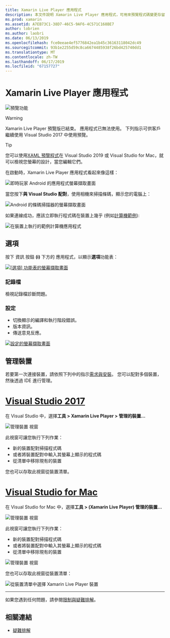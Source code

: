 ```yaml
---
title: Xamarin Live Player 應用程式
description: 本文件說明 Xamarin Live Player 應用程式，可用來預覽程式碼變更存留在裝置。 它討論安裝程式、 範例、 記錄、 管理裝置，以及更多的設定。
ms.prod: xamarin
ms.assetid: A7EB73C1-38D7-46C5-9AF6-4C571C168BE7
author: lobrien
ms.author: laobri
ms.date: 06/13/2019
ms.openlocfilehash: fce0eeae4ef5776842ea1b45c36163118042dc49
ms.sourcegitcommit: 93b1e2255d59c8ca6674485938f26bd425740dd1
ms.translationtype: MT
ms.contentlocale: zh-TW
ms.lasthandoff: 06/17/2019
ms.locfileid: "67157727"
---
```

# <a name="xamarin-live-player-app"></a>Xamarin Live Player 應用程式

![預覽功能](~/media/shared/preview.png)

> [!WARNING]
> Xamarin Live Player 預覽版已結束。 應用程式已無法使用。 下列指示可供客戶繼續使用 Visual Studio 2017 中使用預覽。

> [!TIP]
> 您可以使用[XAML 預覽程式](~/xamarin-forms/xaml/xaml-previewer/index.md)在 Visual Studio 2019 或 Visual Studio for Mac，就可以檢視您螢幕的設計，當您編輯它們。

在啟動時，Xamarin Live Player 應用程式看起來像這樣：

![即時玩家 Android 的應用程式螢幕擷取畫面](player-images/app-android-sml.png)

當您按下**與 Visual Studio 配對**，使用相機來掃描條碼，顯示您的電腦上：

![Android 的條碼掃描器的螢幕擷取畫面](player-images/scan-android-sml.png)

如果連線成功，應該立即執行程式碼在裝置上幾乎 (例如[計算機範例](https://developer.xamarin.com/samples/mobile/LivePlayer/BasicCalculator)):

![在裝置上執行的範例計算機應用程式](player-images/basic-calculator-sml.png)

## <a name="options"></a>選項

按下 資訊 按鈕 **(i)** 下方的 應用程式，以顯示**選項**功能表：

[![[選項] 功能表的螢幕擷取畫面](player-images/options-sml.png)](player-images/options.png#lightbox)

### <a name="logs"></a>記錄檔

檢視記錄檔診斷問題。

### <a name="settings"></a>設定

- 切換顯示的編譯和執行階段錯誤。
- 版本資訊。
- 傳送意見反應。

[![設定的螢幕擷取畫面](player-images/settings-sml.png)](player-images/settings.png#lightbox)

## <a name="managing-devices"></a>管理裝置

若要第一次連接裝置，請依照下列中的指示[需求與安裝](~/tools/live-player/install.md)。 您可以配對多個裝置，然後透過 IDE 進行管理。

# <a name="visual-studio-2017tabwindows"></a>[Visual Studio 2017](#tab/windows)

在 Visual Studio 中，選擇**工具 > Xamarin Live Player > 管理的裝置...**

![管理裝置 視窗](player-images/manage-tools-menu-vs.png)

此視窗可讓您執行下列作業：

- 新的裝置配對掃描程式碼
- 或者將裝置配對中輸入其螢幕上顯示的程式碼
- 從清單中移除現有的裝置

您也可以存取此視窗從裝置清單。

# <a name="visual-studio-for-mactabmacos"></a>[Visual Studio for Mac](#tab/macos)

在 Visual Studio for Mac 中，選擇**工具 > (Xamarin Live Player) 管理的裝置...**

![管理裝置 視窗](player-images/manage-tools-menu.png)

此視窗可讓您執行下列作業：

- 新的裝置配對掃描程式碼
- 或者將裝置配對中輸入其螢幕上顯示的程式碼
- 從清單中移除現有的裝置

![管理裝置 視窗](player-images/manage.png)

您也可以存取此視窗從裝置清單：

![從裝置清單中選擇 Xamarin Live Player 裝置](player-images/manage-device-menu.png)

-----

如果您遇到任何問題，請參閱[限制與疑難排解](~/tools/live-player/troubleshooting.md)。

## <a name="related-links"></a>相關連結

- [疑難排解](~/tools/live-player/troubleshooting.md)

